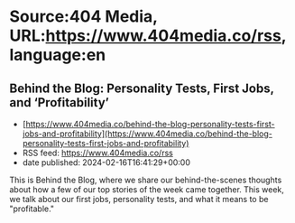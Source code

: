 # Source:404 Media, URL:https://www.404media.co/rss, language:en

## Behind the Blog: Personality Tests, First Jobs, and ‘Profitability’
 - [https://www.404media.co/behind-the-blog-personality-tests-first-jobs-and-profitability](https://www.404media.co/behind-the-blog-personality-tests-first-jobs-and-profitability)
 - RSS feed: https://www.404media.co/rss
 - date published: 2024-02-16T16:41:29+00:00

This is Behind the Blog, where we share our behind-the-scenes thoughts about how a few of our top stories of the week came together. This week, we talk about our first jobs, personality tests, and what it means to be "profitable."

